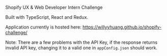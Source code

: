 Shopify UX & Web Developer Intern Challenge

Built with TypeScript, React and Redux.

Application currently is hosted here: 
https://willyyhuang.github.io/shopify-challenge/

Note: 
  There are a few problems with the API Key, if the response returns invalid API key, changing it to a valid one in `appConfig.json` should work.
